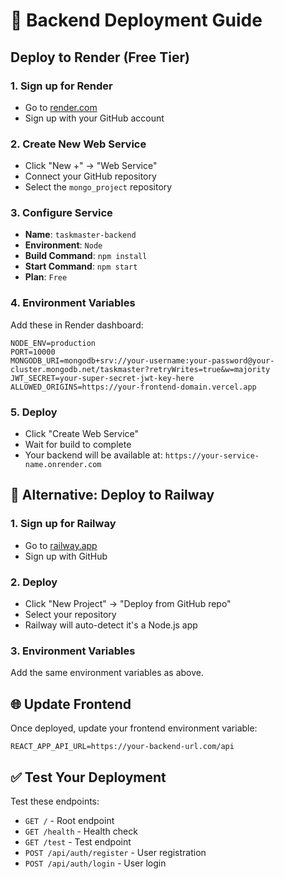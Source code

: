# 🚀 Backend Deployment Guide

## Deploy to Render (Free Tier)

### 1. **Sign up for Render**
- Go to [render.com](https://render.com)
- Sign up with your GitHub account

### 2. **Create New Web Service**
- Click "New +" → "Web Service"
- Connect your GitHub repository
- Select the `mongo_project` repository

### 3. **Configure Service**
- **Name**: `taskmaster-backend`
- **Environment**: `Node`
- **Build Command**: `npm install`
- **Start Command**: `npm start`
- **Plan**: `Free`

### 4. **Environment Variables**
Add these in Render dashboard:

```
NODE_ENV=production
PORT=10000
MONGODB_URI=mongodb+srv://your-username:your-password@your-cluster.mongodb.net/taskmaster?retryWrites=true&w=majority
JWT_SECRET=your-super-secret-jwt-key-here
ALLOWED_ORIGINS=https://your-frontend-domain.vercel.app
```

### 5. **Deploy**
- Click "Create Web Service"
- Wait for build to complete
- Your backend will be available at: `https://your-service-name.onrender.com`

## 🔧 Alternative: Deploy to Railway

### 1. **Sign up for Railway**
- Go to [railway.app](https://railway.app)
- Sign up with GitHub

### 2. **Deploy**
- Click "New Project" → "Deploy from GitHub repo"
- Select your repository
- Railway will auto-detect it's a Node.js app

### 3. **Environment Variables**
Add the same environment variables as above.

## 🌐 Update Frontend

Once deployed, update your frontend environment variable:
```
REACT_APP_API_URL=https://your-backend-url.com/api
```

## ✅ Test Your Deployment

Test these endpoints:
- `GET /` - Root endpoint
- `GET /health` - Health check
- `GET /test` - Test endpoint
- `POST /api/auth/register` - User registration
- `POST /api/auth/login` - User login
